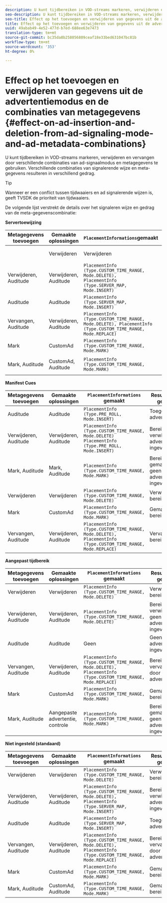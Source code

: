 ```yaml
---
description: U kunt tijdbereiken in VOD-streams markeren, verwijderen en vervangen door verschillende combinaties van ad-signaalmodus en metagegevens te gebruiken. Verschillende combinaties van signalerende wijze en meta-gegevens resulteren in verschillend gedrag.
seo-description: U kunt tijdbereiken in VOD-streams markeren, verwijderen en vervangen door verschillende combinaties van ad-signaalmodus en metagegevens te gebruiken. Verschillende combinaties van signalerende wijze en meta-gegevens resulteren in verschillend gedrag.
seo-title: Effect op het toevoegen en verwijderen van gegevens uit de advertentiemodus en combinaties van metagegevens
title: Effect op het toevoegen en verwijderen van gegevens uit de advertentiemodus en combinaties van metagegevens
uuid: 49abab49-4e52-477d-b7ed-688ee63e7473
translation-type: tm+mt
source-git-commit: bc35da8b258056809ceaf18e33bed631047bc81b
workflow-type: tm+mt
source-wordcount: '353'
ht-degree: 0%

---
```



# Effect op het toevoegen en verwijderen van gegevens uit de advertentiemodus en de combinaties van metagegevens {#effect-on-ad-insertion-and-deletion-from-ad-signaling-mode-and-ad-metadata-combinations}

U kunt tijdbereiken in VOD-streams markeren, verwijderen en vervangen door verschillende combinaties van ad-signaalmodus en metagegevens te gebruiken. Verschillende combinaties van signalerende wijze en meta-gegevens resulteren in verschillend gedrag.

>[!TIP]
>
>Wanneer er een conflict tussen tijdwaaiers en ad signalerende wijzen is, geeft TVSDK de prioriteit van tijdwaaiers.

De volgende lijst verstrekt de details over het signaleren wijze en gedrag van de meta-gegevenscombinatie:

**Servertoewijzing**

| **Metagegevens toevoegen** | **Gemaakte oplossingen** | **`PlacementInformations`gemaakt** | **Resulterend gedrag** |
|--- |--- |--- |--- |
|  | Verwijderen | Verwijderen | `PlacementInfo (Type.CUSTOM_TIME_RANGE, Mode.DELETE)` | Verwijderde bereiken |
| Verwijderen, Auditude | Verwijderen, Auditude | `PlacementInfo (Type.CUSTOM_TIME_RANGE, Mode.DELETE),` <br>`PlacementInfo (Type.SERVER_MAP, Mode.INSERT)` | Bereiken verwijderd, advertenties ingevoegd |
| Auditude | Auditude | `PlacementInfo (Type.SERVER_MAP, Mode.INSERT)` | Toegevoegde advertenties |
| Vervangen, Auditude | Verwijderen, Auditude | `PlacementInfo (Type.CUSTOM_TIME_RANGE, Mode.DELETE), PlacementInfo (Type.CUSTOM_TIME_RANGE, Mode.REPLACE)` | Vervangen bereiken |
| Mark | CustomAd | `PlacementInfo (Type.CUSTOM_TIME_RANGE, Mode.MARK)` | Gemarkeerde bereiken |
| Mark, Auditude | CustomAd, Auditude | `PlacementInfo (Type.CUSTOM_TIME_RANGE, Mode.MARK)` | Bereiken gemarkeerd, geen advertenties ingevoegd |

**Manifest Cues**

| Metagegevens toevoegen | Gemaakte oplossingen | `PlacementInformations` gemaakt | Resulterend gedrag |
|--- |--- |--- |--- |
| Auditude | Auditude | `PlacementInfo (Type.PRE_ROLL, Mode.INSERT)` | Toegevoegde advertenties |
| Verwijderen, Auditude | Verwijderen, Auditude | `PlacementInfo (Type.CUSTOM_TIME_RANGE, Mode.DELETE)`<br>`PlacementInfo (Type.PRE_ROLL, Mode.INSERT)` | Bereiken verwijderd, advertenties ingevoegd |
| Mark, Auditude | Mark, Auditude | `PlacementInfo (Type.CUSTOM_TIME_RANGE, Mode.MARK)` | Bereiken gemarkeerd, geen advertenties ingevoegd |
| Verwijderen | Verwijderen | `PlacementInfo (Type.CUSTOM_TIME_RANGE, Mode.DELETE)` | Verwijderde bereiken |
| Mark | CustomAd | `PlacementInfo (Type.CUSTOM_TIME_RANGE, Mode.MARK)` | Gemarkeerde bereiken |
| Vervangen, Auditude | Verwijderen, Auditude | `PlacementInfo (Type.CUSTOM_TIME_RANGE, Mode.DELETE), PlacementInfo (Type.CUSTOM_TIME_RANGE, Mode.REPLACE)` | Vervangen bereiken |

**Aangepast tijdbereik**

| Metagegevens toevoegen | Gemaakte oplossingen | `PlacementInformations` gemaakt | Resulterend gedrag |
|--- |--- |--- |--- |
| Verwijderen | Verwijderen | `PlacementInfo (Type.CUSTOM_TIME_RANGE, Mode.DELETE)` | Verwijderde bereiken |
| Verwijderen, Auditude | Verwijderen, Auditude | `PlacementInfo (Type.CUSTOM_TIME_RANGE, Mode.DELETE)` | Bereiken verwijderd, geen advertenties ingevoegd |
| Auditude | Auditude | Geen | Geen advertenties ingevoegd |
| Vervangen, Auditude | Verwijderen, Auditude | `PlacementInfo (Type.CUSTOM_TIME_RANGE, Mode.DELETE), PlacementInfo (Type.CUSTOM_TIME_RANGE, Mode.REPLACE)` | Bereiken vervangen door advertenties |
| Mark | CustomAd | `PlacementInfo (Type.CUSTOM_TIME_RANGE, Mode.MARK)` | Gemarkeerde bereiken |
| Mark, Auditude | Aangepaste advertentie, controle | `PlacementInfo (Type.CUSTOM_TIME_RANGE, Mode.MARK)` | Bereiken gemarkeerd, geen advertenties ingevoegd |

**Niet ingesteld (standaard)**

| Metagegevens toevoegen | Gemaakte oplossingen | `PlacementInformations` gemaakt | Resulterend gedrag |
|--- |--- |--- |--- |
| Verwijderen | Verwijderen | `PlacementInfo (Type.CUSTOM_TIME_RANGE, Mode.DELETE)` | Verwijderde bereiken |
| Verwijderen, Auditude | Verwijderen, Auditude | `PlacementInfo (Type.CUSTOM_TIME_RANGE, Mode.DELETE), PlacementInfo (Type.SERVER_MAP, Mode.INSERT)` | Bereiken verwijderd, advertenties ingevoegd |
| Auditude | Auditude | `PlacementInfo (Type.SERVER_MAP, Mode.INSERT)` | Toegevoegde advertenties |
| Vervangen, Auditude | Verwijderen, Auditude | `PlacementInfo (Type.CUSTOM_TIME_RANGE, Mode.DELETE), PlacementInfo (Type.CUSTOM_TIME_RANGE, Mode.REPLACE)` | Bereiken vervangen door advertenties |
| Mark | CustomAd | `PlacementInfo (Type.CUSTOM_TIME_RANGE, Mode.MARK)` | Gemarkeerde bereiken |
| Mark, Auditude | CustomAd, Auditude | `PlacementInfo (Type.CUSTOM_TIME_RANGE, Mode.MARK)` | Gemarkeerde bereiken |